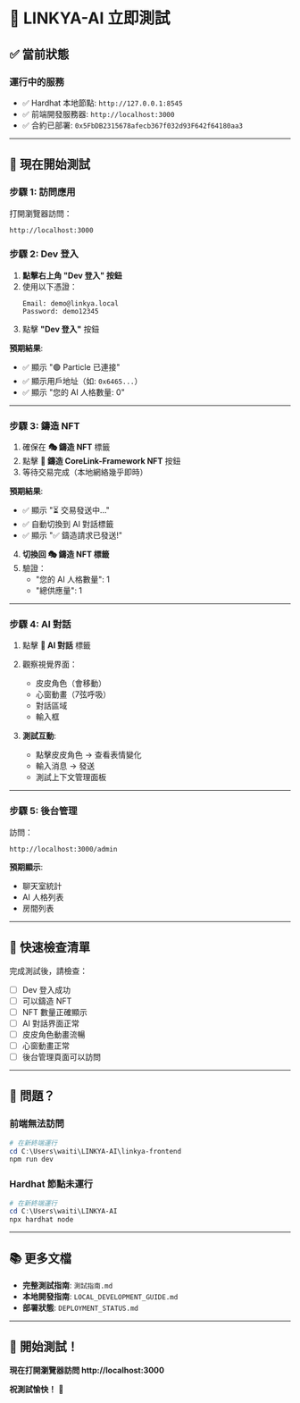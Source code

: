 # 🎯 LINKYA-AI 立即測試

## ✅ 當前狀態

### 運行中的服務
- ✅ Hardhat 本地節點: `http://127.0.0.1:8545`
- ✅ 前端開發服務器: `http://localhost:3000`
- ✅ 合約已部署: `0x5FbDB2315678afecb367f032d93F642f64180aa3`

---

## 🚀 現在開始測試

### 步驟 1: 訪問應用
打開瀏覽器訪問：
```
http://localhost:3000
```

### 步驟 2: Dev 登入

1. **點擊右上角 "Dev 登入" 按鈕**
2. 使用以下憑證：
   ```
   Email: demo@linkya.local
   Password: demo12345
   ```
3. 點擊 **"Dev 登入"** 按鈕

**預期結果**:
- ✅ 顯示 "🟢 Particle 已連接"
- ✅ 顯示用戶地址（如: `0x6465...`）
- ✅ 顯示 "您的 AI 人格數量: 0"

---

### 步驟 3: 鑄造 NFT

1. 確保在 **🎭 鑄造 NFT** 標籤
2. 點擊 **🚀 鑄造 CoreLink-Framework NFT** 按鈕
3. 等待交易完成（本地網絡幾乎即時）

**預期結果**:
- ✅ 顯示 "⏳ 交易發送中..."
- ✅ 自動切換到 AI 對話標籤
- ✅ 顯示 "✅ 鑄造請求已發送!"

4. **切換回 🎭 鑄造 NFT 標籤**
5. 驗證：
   - "您的 AI 人格數量": 1
   - "總供應量": 1

---

### 步驟 4: AI 對話

1. 點擊 **🧠 AI 對話** 標籤
2. 觀察視覺界面：
   - 皮皮角色（會移動）
   - 心窗動畫（7弦呼吸）
   - 對話區域
   - 輸入框

3. **測試互動**:
   - 點擊皮皮角色 → 查看表情變化
   - 輸入消息 → 發送
   - 測試上下文管理面板

---

### 步驟 5: 後台管理

訪問：
```
http://localhost:3000/admin
```

**預期顯示**:
- 聊天室統計
- AI 人格列表
- 房間列表

---

## 📝 快速檢查清單

完成測試後，請檢查：

- [ ] Dev 登入成功
- [ ] 可以鑄造 NFT
- [ ] NFT 數量正確顯示
- [ ] AI 對話界面正常
- [ ] 皮皮角色動畫流暢
- [ ] 心窗動畫正常
- [ ] 後台管理頁面可以訪問

---

## 🐛 問題？

### 前端無法訪問
```powershell
# 在新終端運行
cd C:\Users\waiti\LINKYA-AI\linkya-frontend
npm run dev
```

### Hardhat 節點未運行
```powershell
# 在新終端運行
cd C:\Users\waiti\LINKYA-AI
npx hardhat node
```

---

## 📚 更多文檔

- **完整測試指南**: `測試指南.md`
- **本地開發指南**: `LOCAL_DEVELOPMENT_GUIDE.md`
- **部署狀態**: `DEPLOYMENT_STATUS.md`

---

## 🎉 開始測試！

**現在打開瀏覽器訪問 http://localhost:3000**

**祝測試愉快！** 🚀







